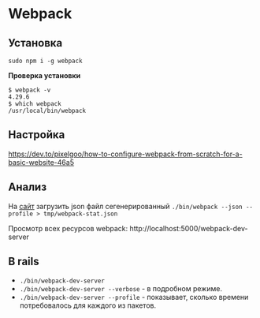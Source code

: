 # Webpack

## Установка

`sudo npm i -g webpack`

__Проверка установки__

```
$ webpack -v
4.29.6
$ which webpack
/usr/local/bin/webpack
```


## Настройка

https://dev.to/pixelgoo/how-to-configure-webpack-from-scratch-for-a-basic-website-46a5


## Анализ

На [сайт](http://webpack.github.io/analyse/) загрузить json файл сегенерированный `./bin/webpack --json --profile > tmp/webpack-stat.json`

Просмотр всех ресурсов webpack: http://localhost:5000/webpack-dev-server


## В rails

* `./bin/webpack-dev-server`
* `./bin/webpack-dev-server --verbose` - в подробном режиме.
* `./bin/webpack-dev-server --profile` - показывает, сколько времени потребовалось для каждого из пакетов.
